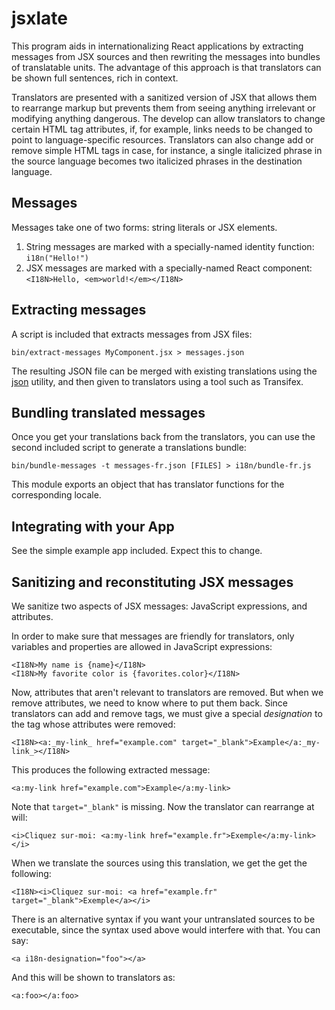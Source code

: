 # jsxlate

This program aids in internationalizing React applications by extracting messages from JSX sources and then rewriting the messages into bundles of translatable units. The advantage of this approach is that translators can be shown full sentences, rich in context.

Translators are presented with a sanitized version of JSX that allows them to rearrange markup but prevents them from seeing anything irrelevant or modifying anything dangerous. The develop can allow translators to change certain HTML tag attributes, if, for example, links needs to be changed to point to language-specific resources. Translators can also change add or remove simple HTML tags in case, for instance, a single italicized phrase in the source language becomes two italicized phrases in the destination language.

## Messages

Messages take one of two forms: string literals or JSX elements.

1. String messages are marked with a specially-named identity function: `i18n("Hello!")`
2. JSX messages are marked with a specially-named React component: `<I18N>Hello, <em>world!</em></I18N>`

## Extracting messages

A script is included that extracts messages from JSX files:

```
bin/extract-messages MyComponent.jsx > messages.json
```

The resulting JSON file can be merged with existing translations using the [json](http://trentm.com/json/) utility, and then given to translators using a tool such as Transifex.

## Bundling translated messages

Once you get your translations back from the translators, you can use the second included script to generate a translations bundle:

```
bin/bundle-messages -t messages-fr.json [FILES] > i18n/bundle-fr.js
```

This module exports an object that has translator functions for the corresponding locale.

## Integrating with your App

See the simple example app included. Expect this to change.

## Sanitizing and reconstituting JSX messages

We sanitize two aspects of JSX messages: JavaScript expressions, and attributes.

In order to make sure that messages are friendly for translators, only variables and properties are allowed in JavaScript expressions:

```
<I18N>My name is {name}</I18N>
<I18N>My favorite color is {favorites.color}</I18N>
```

Now, attributes that aren't relevant to translators are removed. But when we remove attributes, we need to know where to put them back. Since translators can add and remove tags, we must give a special *designation* to the tag whose attributes were removed:

```
<I18N><a:_my-link_ href="example.com" target="_blank">Example</a:_my-link_></I18N>
```

This produces the following extracted message:

```
<a:my-link href="example.com">Example</a:my-link>
```

Note that `target="_blank"` is missing. Now the translator can rearrange at will:

```
<i>Cliquez sur-moi: <a:my-link href="example.fr">Exemple</a:my-link></i>
```

When we translate the sources using this translation, we get the get the following:

```
<I18N><i>Cliquez sur-moi: <a href="example.fr" target="_blank">Exemple</a></i>
```

There is an alternative syntax if you want your untranslated sources to be
executable, since the syntax used above would interfere with that. You can say:

```
<a i18n-designation="foo"></a>
```

And this will be shown to translators as:

```
<a:foo></a:foo>
```

